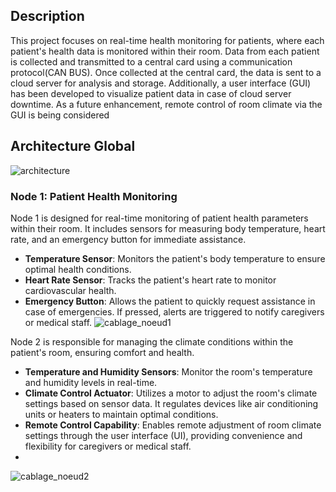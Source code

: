 ## Description
This project focuses on real-time health monitoring for patients, where each patient's health data is monitored within their room. Data from each patient is collected and transmitted to a central card using a communication protocol(CAN BUS). Once collected at the central card, the data is sent to a cloud server for analysis and storage. Additionally, a user interface (GUI) has been developed to visualize patient data in case of cloud server downtime. As a future enhancement, remote control of room climate via the GUI is being considered
## Architecture Global

![architecture](https://github.com/WadiiGaied/Patient-Health-Monitoring-and-Room-Climate-Control-System/assets/171201731/05fd2b55-7483-4192-b1b0-fde3aa9b627a)

### Node 1: Patient Health Monitoring

Node 1 is designed for real-time monitoring of patient health parameters within their room. It includes sensors for measuring body temperature, heart rate, and an emergency button for immediate assistance.

- **Temperature Sensor**: Monitors the patient's body temperature to ensure optimal health conditions.
- **Heart Rate Sensor**: Tracks the patient's heart rate to monitor cardiovascular health.
- **Emergency Button**: Allows the patient to quickly request assistance in case of emergencies. If pressed, alerts are triggered to notify caregivers or medical staff.
![cablage_noeud1](https://github.com/WadiiGaied/Patient-Health-Monitoring-and-Room-Climate-Control-System/assets/171201731/e325f542-e5ed-48d0-af3e-02d37a800a83)

Node 2 is responsible for managing the climate conditions within the patient's room, ensuring comfort and health.

- **Temperature and Humidity Sensors**: Monitor the room's temperature and humidity levels in real-time.
- **Climate Control Actuator**: Utilizes a motor to adjust the room's climate settings based on sensor data. It regulates devices like air conditioning units or heaters to maintain optimal conditions.
- **Remote Control Capability**: Enables remote adjustment of room climate settings through the user interface (UI), providing convenience and flexibility for caregivers or medical staff.
- 
![cablage_noeud2](https://github.com/WadiiGaied/Patient-Health-Monitoring-and-Room-Climate-Control-System/assets/171201731/ee03cabc-4341-47de-af49-904f0d78a382)


